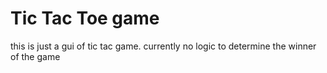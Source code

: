 # Tic Tac Toe game
this is just a gui of tic tac game. 
currently no logic to determine the winner of the game
